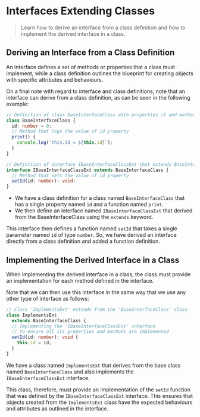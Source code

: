 # Interfaces Extending Classes

> Learn how to derive an interface from a class definition and how to implement the derived interface in a class.

## Deriving an Interface from a Class Definition

An interface defines a set of methods or properties that a class must implement, while a class definition outlines the blueprint for creating objects with specific attributes and behaviours.

On a final note with regard to interface and class definitions, note that an interface can derive from a class definition, as can be seen in the following example:

```ts
// Definition of class BaseInterfaceClass with properties if and method print
class BaseInterfaceClass {
  id: number = 0;
  // Method that logs the value of id property
  print() {
    console.log(`this.id = ${this.id}`);
  }
}

// Definition of interface IBaseInterfaceClassExt that extends BaseInterfaceClass
interface IBaseInterfaceClassExt extends BaseInterfaceClass {
  // Method that sets the value of id property
  setId(id: number): void;
}
```

- We have a class definition for a class named `BaseInterfaceClass` that has a single property named `id` and a function named `print`.
- We then define an interface named `IBaseInterfaceClassExt` that derived from the BaseInterfaceClass using the `extends` keyword.

This interface then defines a function named `setId` that takes a single parameter named `id` of type `number`. So, we have derived an interface directly from a class definition and added a function definition.

## Implementing the Derived Interface in a Class

When implementing the derived interface in a class, the class must provide an implementation for each method defined in the interface.

Note that we can then use this interface in the same way that we use any other type of interface as follows:

```ts
// Class 'ImplementsExt' extends from the 'BaseInterfaceClass' class
class ImplementsExt  
  extends BaseInterfaceClass {
  // Implementing the 'IBaseInterfaceClassExt' interface
  // to ensure all its properties and methods are implemented
  setId(id: number): void {
    this.id = id;
  }
}
```

We have a class named `ImplementsExt` that derives from the base class named `BaseInterfaceClass` and also implements the `IBaseInterfaceClassExt` interface.

This class, therefore, must provide an implementation of the `setId` function that was defined by the `IBaseInterfaceClassExt` interface. This ensures that objects created from the `ImplementsExt` class have the expected behaviours and attributes as outlined in the interface.